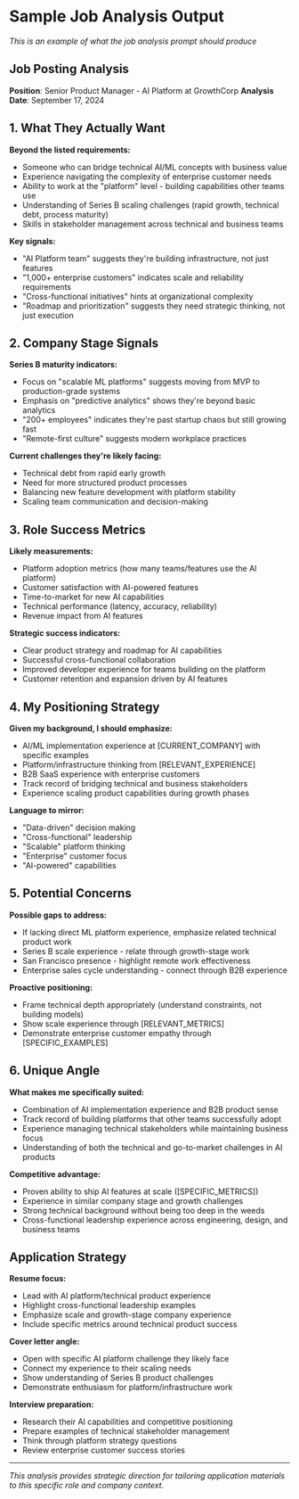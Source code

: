 # Sample Job Analysis Output

*This is an example of what the job analysis prompt should produce*

## Job Posting Analysis
**Position**: Senior Product Manager - AI Platform at GrowthCorp
**Analysis Date**: September 17, 2024

## 1. What They Actually Want

**Beyond the listed requirements:**
- Someone who can bridge technical AI/ML concepts with business value
- Experience navigating the complexity of enterprise customer needs
- Ability to work at the "platform" level - building capabilities other teams use
- Understanding of Series B scaling challenges (rapid growth, technical debt, process maturity)
- Skills in stakeholder management across technical and business teams

**Key signals:**
- "AI Platform team" suggests they're building infrastructure, not just features
- "1,000+ enterprise customers" indicates scale and reliability requirements
- "Cross-functional initiatives" hints at organizational complexity
- "Roadmap and prioritization" suggests they need strategic thinking, not just execution

## 2. Company Stage Signals

**Series B maturity indicators:**
- Focus on "scalable ML platforms" suggests moving from MVP to production-grade systems
- Emphasis on "predictive analytics" shows they're beyond basic analytics
- "200+ employees" indicates they're past startup chaos but still growing fast
- "Remote-first culture" suggests modern workplace practices

**Current challenges they're likely facing:**
- Technical debt from rapid early growth
- Need for more structured product processes
- Balancing new feature development with platform stability
- Scaling team communication and decision-making

## 3. Role Success Metrics

**Likely measurements:**
- Platform adoption metrics (how many teams/features use the AI platform)
- Customer satisfaction with AI-powered features
- Time-to-market for new AI capabilities
- Technical performance (latency, accuracy, reliability)
- Revenue impact from AI features

**Strategic success indicators:**
- Clear product strategy and roadmap for AI capabilities
- Successful cross-functional collaboration
- Improved developer experience for teams building on the platform
- Customer retention and expansion driven by AI features

## 4. My Positioning Strategy

**Given my background, I should emphasize:**
- AI/ML implementation experience at [CURRENT_COMPANY] with specific examples
- Platform/infrastructure thinking from [RELEVANT_EXPERIENCE]
- B2B SaaS experience with enterprise customers
- Track record of bridging technical and business stakeholders
- Experience scaling product capabilities during growth phases

**Language to mirror:**
- "Data-driven" decision making
- "Cross-functional" leadership
- "Scalable" platform thinking
- "Enterprise" customer focus
- "AI-powered" capabilities

## 5. Potential Concerns

**Possible gaps to address:**
- If lacking direct ML platform experience, emphasize related technical product work
- Series B scale experience - relate through growth-stage work
- San Francisco presence - highlight remote work effectiveness
- Enterprise sales cycle understanding - connect through B2B experience

**Proactive positioning:**
- Frame technical depth appropriately (understand constraints, not building models)
- Show scale experience through [RELEVANT_METRICS]
- Demonstrate enterprise customer empathy through [SPECIFIC_EXAMPLES]

## 6. Unique Angle

**What makes me specifically suited:**
- Combination of AI implementation experience and B2B product sense
- Track record of building platforms that other teams successfully adopt
- Experience managing technical stakeholders while maintaining business focus
- Understanding of both the technical and go-to-market challenges in AI products

**Competitive advantage:**
- Proven ability to ship AI features at scale ([SPECIFIC_METRICS])
- Experience in similar company stage and growth challenges
- Strong technical background without being too deep in the weeds
- Cross-functional leadership experience across engineering, design, and business teams

## Application Strategy

**Resume focus:**
- Lead with AI platform/technical product experience
- Highlight cross-functional leadership examples
- Emphasize scale and growth-stage company experience
- Include specific metrics around technical product success

**Cover letter angle:**
- Open with specific AI platform challenge they likely face
- Connect my experience to their scaling needs
- Show understanding of Series B product challenges
- Demonstrate enthusiasm for platform/infrastructure work

**Interview preparation:**
- Research their AI capabilities and competitive positioning
- Prepare examples of technical stakeholder management
- Think through platform strategy questions
- Review enterprise customer success stories

---

*This analysis provides strategic direction for tailoring application materials to this specific role and company context.*